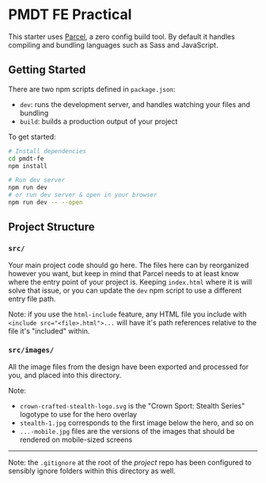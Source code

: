 # PMDT FE Practical
This starter uses [Parcel](https://parceljs.org/), a zero config build tool. By default it handles compiling and bundling languages such as Sass and JavaScript. 

## Getting Started

There are two npm scripts defined in `package.json`:
- `dev`: runs the development server, and handles watching your files and bundling
- `build`: builds a production output of your project

To get started:

```bash
# Install dependencies
cd pmdt-fe
npm install 

# Run dev server
npm run dev
# or run dev server & open in your browser
npm run dev -- --open 
```

## Project Structure

### `src/`
Your main project code should go here. The files here can by reorganized however you want, but keep in mind that Parcel needs to at least know where the entry point of your project is. Keeping `index.html` where it is will solve that issue, or you can update the `dev` npm script to use a different entry file path.

Note: if you use the `html-include` feature, any HTML file you include with `<include src="<file>.html">...` will have it's path references relative to the file it's "included" within.

### `src/images/`
All the image files from the design have been exported and processed for you, and placed into this directory.

Note:
- `crown-crafted-stealth-logo.svg` is the "Crown Sport: Stealth Series" logotype to use for the hero overlay
- `stealth-1.jpg` corresponds to the first image below the hero, and so on
- `...-mobile.jpg` files are the versions of the images that should be rendered on mobile-sized screens

---

Note: the `.gitignore` at the root of the _project_ repo has been configured to sensibly ignore folders within this directory as well.
